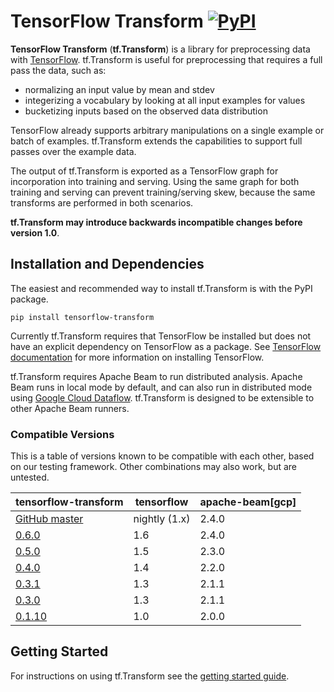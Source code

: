 # TensorFlow Transform [![PyPI](https://img.shields.io/pypi/pyversions/tensorflow-transform.svg?style=plastic)](https://github.com/tensorflow/transform)

**TensorFlow Transform** (**tf.Transform**) is a library for preprocessing
data with [TensorFlow](https://www.tensorflow.org). tf.Transform is useful
for preprocessing that requires a full pass the data, such as:

* normalizing an input value by mean and stdev
* integerizing a vocabulary by looking at all input examples for values
* bucketizing inputs based on the observed data distribution

TensorFlow already supports arbitrary manipulations on a single example or
batch of examples. tf.Transform extends the capabilities to support full
passes over the example data.

The output of tf.Transform is exported as a TensorFlow graph for incorporation
into training and serving. Using the same graph for both training and
serving can prevent training/serving skew, because the same transforms are
performed in both scenarios.

**tf.Transform may introduce backwards incompatible changes before version
1.0**.

## Installation and Dependencies

The easiest and recommended way to install tf.Transform is with the PyPI
package.

`pip install tensorflow-transform`

Currently tf.Transform requires that TensorFlow be installed but does not have
an explicit dependency on TensorFlow as a package. See [TensorFlow
documentation](https://www.tensorflow.org/install/) for more information on
installing TensorFlow.

tf.Transform requires Apache Beam to run distributed analysis. Apache Beam
runs in local mode by default, and can also run in distributed mode
using [Google Cloud Dataflow](https://cloud.google.com/dataflow/).
tf.Transform is designed to be extensible to other Apache Beam runners.

### Compatible Versions

This is a table of versions known to be compatible with each other, based on
our testing framework. Other combinations may also work, but are untested.

|tensorflow-transform                                                            |tensorflow    |apache-beam[gcp]|
|--------------------------------------------------------------------------------|--------------|----------------|
|[GitHub master](https://github.com/tensorflow/transform/blob/master/RELEASE.md) |nightly (1.x) |2.4.0           |
|[0.6.0](https://github.com/tensorflow/transform/blob/v0.6.0/RELEASE.md)         |1.6           |2.4.0           |
|[0.5.0](https://github.com/tensorflow/transform/blob/v0.5.0/RELEASE.md)         |1.5           |2.3.0           |
|[0.4.0](https://github.com/tensorflow/transform/blob/v0.4.0/RELEASE.md)         |1.4           |2.2.0           |
|[0.3.1](https://github.com/tensorflow/transform/blob/v0.3.1/RELEASE.md)         |1.3           |2.1.1           |
|[0.3.0](https://github.com/tensorflow/transform/blob/v0.3.0/RELEASE.md)         |1.3           |2.1.1           |
|[0.1.10](https://github.com/tensorflow/transform/blob/v0.1.10/RELEASE.md)       |1.0           |2.0.0           |

## Getting Started

For instructions on using tf.Transform see the [getting started
guide](./getting_started.md).

